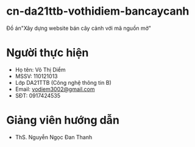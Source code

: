 # cn-da21ttb-vothidiem-bancaycanh
Đồ án"Xây dựng website bán cây cảnh với mã nguồn mở"
# Người thực hiện 
- Họ tên: Võ Thị Diểm
- MSSV: 110121013
- Lớp DA21TTB (Công nghệ thông tin B)
- Email: vodiem3002@gmail.com
- SĐT: 0917424535
# Giảng viên hướng dẫn
- ThS. Nguyễn Ngọc Đan Thanh

